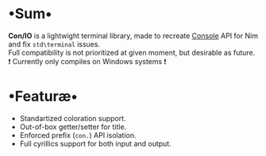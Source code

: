 # •Sum•
__Con/IO__ is a lightwight terminal library, made to recreate [Console](https://docs.microsoft.com/ru-ru/dotnet/api/system.console) API for Nim and fix `std\terminal` issues.  
Full compatibility is not prioritized at given moment, but desirable as future.  
❗ Currently only compiles on Windows systems ❗

# •Featuræ•
* Standartized coloration support.
* Out-of-box getter/setter for title.
* Enforced prefix (`con.`) API isolation.
* Full cyrillics support for both input and output.

